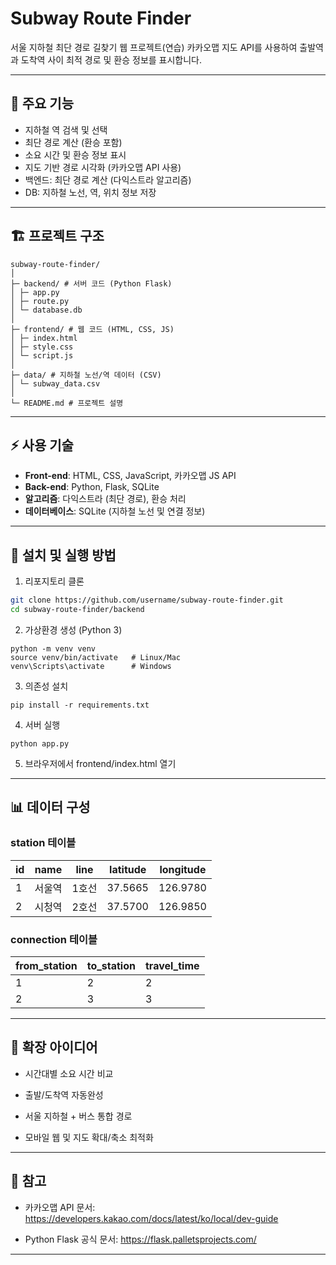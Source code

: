 # Subway Route Finder

서울 지하철 최단 경로 길찾기 웹 프로젝트(연습)
카카오맵 지도 API를 사용하여 출발역과 도착역 사이 최적 경로 및 환승 정보를 표시합니다.

---

## 📌 주요 기능

- 지하철 역 검색 및 선택
- 최단 경로 계산 (환승 포함)
- 소요 시간 및 환승 정보 표시
- 지도 기반 경로 시각화 (카카오맵 API 사용)
- 백엔드: 최단 경로 계산 (다익스트라 알고리즘)
- DB: 지하철 노선, 역, 위치 정보 저장

---

## 🏗️ 프로젝트 구조
```
subway-route-finder/
│
├─ backend/ # 서버 코드 (Python Flask)
│ ├─ app.py
│ ├─ route.py
│ └─ database.db
│
├─ frontend/ # 웹 코드 (HTML, CSS, JS)
│ ├─ index.html
│ ├─ style.css
│ └─ script.js
│
├─ data/ # 지하철 노선/역 데이터 (CSV)
│ └─ subway_data.csv
│
└─ README.md # 프로젝트 설명
```
---

## ⚡ 사용 기술

- **Front-end**: HTML, CSS, JavaScript, 카카오맵 JS API
- **Back-end**: Python, Flask, SQLite
- **알고리즘**: 다익스트라 (최단 경로), 환승 처리
- **데이터베이스**: SQLite (지하철 노선 및 연결 정보)

---

## 🚀 설치 및 실행 방법

1. 리포지토리 클론
```bash
git clone https://github.com/username/subway-route-finder.git
cd subway-route-finder/backend
```
2. 가상환경 생성 (Python 3)
```
python -m venv venv
source venv/bin/activate   # Linux/Mac
venv\Scripts\activate      # Windows
```
3. 의존성 설치
```
pip install -r requirements.txt
```
4. 서버 실행
```
python app.py
```
5.  브라우저에서 frontend/index.html 열기

---

## 📊 데이터 구성

### station 테이블

| id | name   | line  | latitude | longitude |
|----|--------|-------|----------|-----------|
| 1  | 서울역 | 1호선 | 37.5665  | 126.9780  |
| 2  | 시청역 | 2호선 | 37.5700  | 126.9850  |

### connection 테이블

| from_station | to_station | travel_time |
|--------------|------------|-------------|
| 1            | 2          | 2           |
| 2            | 3          | 3           |


---

## 🎯 확장 아이디어

- 시간대별 소요 시간 비교

- 출발/도착역 자동완성

- 서울 지하철 + 버스 통합 경로

- 모바일 웹 및 지도 확대/축소 최적화

---

## 📝 참고

- 카카오맵 API 문서: https://developers.kakao.com/docs/latest/ko/local/dev-guide

- Python Flask 공식 문서: https://flask.palletsprojects.com/

---
